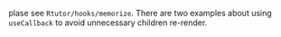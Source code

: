 plase see `Rtutor/hooks/memorize`. There are two examples about using `useCallback` to avoid unnecessary children re-render.